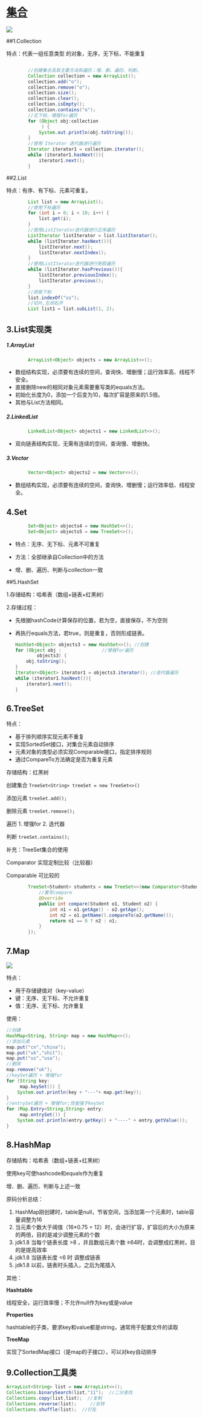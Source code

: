 # [集合](https://www.cnblogs.com/coderzjz/p/13587167.html)

![](C:\Users\Menma\Desktop\code\doSomething\JavaL\collection.jpg)

##1.Collection

特点：代表一组任意类型 的对象，无序，无下标，不能重复

```java

        //创建集合及其主要方法和遍历；增、删、遍历、判断。
        Collection collection = new ArrayList();
        collection.add("o"); 
        collection.remove("o");
        collection.size();
        collection.clear();
        collection.isEmpty();
        collection.contains("o");
        //无下标，增强for遍历
        for (Object obj:collection
             ) {
            System.out.println(obj.toString());
        }
        //使用 Iterator 迭代器进行遍历
        Iterator iterator1 = collection.iterator();
        while (iterator1.hasNext()){
            iterator1.next();
        }
```

##2.List

特点：有序、有下标、元素可重复。

```java
        List list = new ArrayList();
        //使用下标遍历
        for (int i = 0; i < 10; i++) {
            list.get(i);
        }
        //使用ListIterator迭代器进行正序遍历
        ListIterator listIterator = list.listIterator();
        while (listIterator.hasNext()){
            listIterator.next();
            listIterator.nextIndex();
        }
        //使用ListIterator迭代器进行倒叙遍历
        while (listIterator.hasPrevious()){
            listIterator.previousIndex();
            listIterator.previous();
        }
        //获取下标
        list.indexOf("ss");
        //切片,左闭右开
        List list1 = list.subList(1, 2);
```

## 3.List实现类 

##### 1.ArrayList

```java
		ArrayList<Object> objects = new ArrayList<>();
```

- 数组结构实现，必须要有连续的空间，查询快、增删慢；运行效率高、线程不安全。
- 直接删除new的相同对象元素需要重写类的equals方法。
- 初始化长度为0，添加一个后变为10，每次扩容是原来的1.5倍。
- 其他与List方法相同。

##### 2.LinkedList

```java
		LinkedList<Object> objects1 = new LinkedList<>();
```

- 双向链表结构实现，无需有连续的空间，查询慢、增删快。

##### 3.Vector

```java
		Vector<Object> objects2 = new Vector<>();
```

- 数组结构实现，必须要有连续的空间，查询快、增删慢；运行效率低、线程安全。

## 4.Set

```java
        Set<Object> objects4 = new HashSet<>();
        Set<Object> objects5 = new TreeSet<>();
```

- 特点：无序、无下标、元素不可重复

- 方法：全部继承自Collection中的方法

- 增、删、遍历、判断与collection一致

##5.HashSet

1.存储结构：哈希表（数组+链表+红黑树）

2.存储过程：

- 先根据hashCode计算保存的位置，若为空，直接保存，不为空则

- 再执行equals方法，若true，则是重复，否则形成链表。

  ```java
  HashSet<Object> objects3 = new HashSet<>(); //创建
  for (Object obj :               //增强for遍历
          objects3) {
      obj.toString();
  }
  Iterator<Object> iterator1 = objects3.iterator(); //迭代器遍历
  while (iterator1.hasNext()){
      iterator1.next();
  }
  ```

## 6.TreeSet

特点：

- 基于排列顺序实现元素不重复
- 实现SortedSet接口，对集合元素自动排序
- 元素对象的类型必须实现Comparable接口，指定排序规则
- 通过CompareTo方法确定是否为重复元素

存储结构：红黑树

创建集合 `TreeSet<String> treeSet = new TreeSet<>()`

添加元素 `treeSet.add();`

删除元素 `treeSet.remove();`

遍历 1. 增强for 2. 迭代器

判断 `treeSet.contains();`

补充：TreeSet集合的使用

Comparator 实现定制比较（比较器）

Comparable 可比较的

```java
        TreeSet<Student> students = new TreeSet<>(new Comparator<Student>() {
            //重写compare
            @Override
            public int compare(Student o1, Student o2) {
                int n1 = o1.getAge() - o2.getAge();
                int n2 = o1.getName().compareTo(o2.getName());
                return n1 == 0 ? n2 : n1;
            }
        });
```

## 7.Map

![](C:\Users\Menma\Desktop\code\doSomething\JavaL\map.jpg)

特点：

- 用于存储键值对（key-value）
- 键：无序、无下标、不允许重复
- 值：无序、无下标、允许重复

使用：

```java
//创建
HashMap<String, String> map = new HashMap<>();
//添加元素
map.put("cn","china");
map.put("uk","shit");
map.put("us","usa");
//删除
map.remove("uk");
//keySet遍历 + 增强for
for (String key:
     map.keySet()) {
    System.out.println(key + "---"+ map.get(key));
}
//entrySet遍历 + 增强for;性能强于keySet
for (Map.Entry<String,String> entry:
     map.entrySet()) {
    System.out.println(entry.getKey() + "----" + entry.getValue());
}
```

## 8.HashMap

存储结构：哈希表（数组+链表+红黑树）

使用key可使hashcode和equals作为重复

增、删、遍历、判断与上述一致

原码分析总结：

1. HashMap刚创建时，table是null，节省空间，当添加第一个元素时，table容量调整为16
2. 当元素个数大于阈值（16*0.75 = 12）时，会进行扩容，扩容后的大小为原来的两倍，目的是减少调整元素的个数
3. jdk1.8 当每个链表长度 >8 ，并且数组元素个数 ≥64时，会调整成红黑树，目的是提高效率
4. jdk1.8 当链表长度 <6 时 调整成链表
5. jdk1.8 以前，链表时头插入，之后为尾插入

其他：

**Hashtable**

线程安全，运行效率慢；不允许null作为key或是value

**Properties**

hashtable的子类，要求key和value都是string，通常用于配置文件的读取

**TreeMap**

实现了SortedMap接口（是map的子接口），可以对key自动排序

## 9.Collection工具类

```java
ArrayList<String> list = new ArrayList<>();
Collections.binarySearch(list,"11");  //二分查找
Collections.copy(list,list);  //复制
Collections.reverse(list);     //反转
Collections.shuffle(list);  //打乱
```